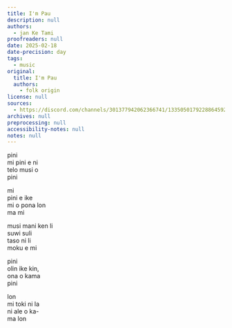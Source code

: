 ```yaml
---
title: I'm Pau
description: null
authors:
  - jan Ke Tami
proofreaders: null
date: 2025-02-18
date-precision: day
tags:
  - music
original:
  title: I'm Pau
  authors:
    - folk origin
license: null
sources:
  - https://discord.com/channels/301377942062366741/1335050179228864592/1341453303258550292
archives: null
preprocessing: null
accessibility-notes: null
notes: null
---
```


pini  \
mi pini e ni  \
telo musi o  \
pini

mi  \
pini e ike  \
mi o pona lon  \
ma mi

musi mani ken li  \
suwi suli  \
taso ni li  \
moku e mi

pini  \
olin ike kin,  \
ona o kama  \
pini

lon  \
mi toki ni la  \
ni ale o ka-  \
ma lon
